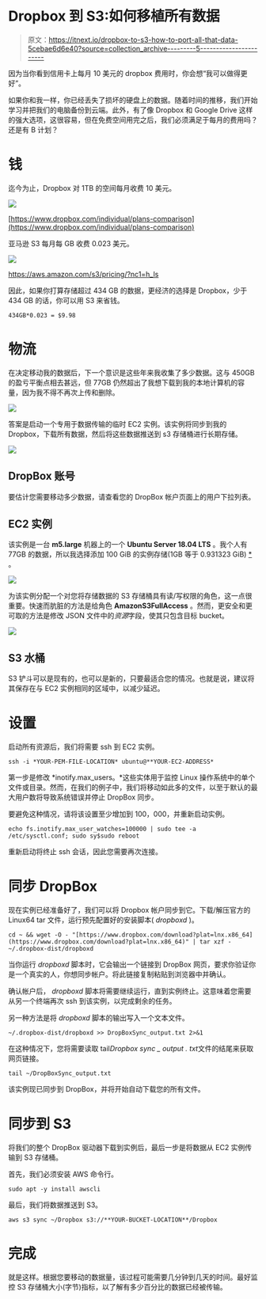 # Dropbox 到 S3:如何移植所有数据

> 原文：<https://itnext.io/dropbox-to-s3-how-to-port-all-that-data-5cebae6d6e40?source=collection_archive---------5----------------------->

因为当你看到信用卡上每月 10 美元的 dropbox 费用时，你会想“我可以做得更好”。

如果你和我一样，你已经丢失了损坏的硬盘上的数据。随着时间的推移，我们开始学习并把我们的电脑备份到云端。此外，有了像 Dropbox 和 Google Drive 这样的强大选项，这很容易，但在免费空间用完之后，我们必须满足于每月的费用吗？还是有 B 计划？

# 钱

迄今为止，Dropbox 对 1TB 的空间每月收费 10 美元。

![](img/8872a5bd98b3f8583dca50cc261f2a99.png)

[https://www.dropbox.com/individual/plans-comparison](https://www.dropbox.com/individual/plans-comparison)

亚马逊 S3 每月每 GB 收费 0.023 美元。

![](img/75f36105d3ba35d886d8e37a660387e4.png)

https://aws.amazon.com/s3/pricing/?nc1=h_ls

因此，如果你打算存储超过 434 GB 的数据，更经济的选择是 Dropbox，少于 434 GB 的话，你可以用 S3 来省钱。

```
434GB*0.023 = $9.98
```

# 物流

在决定移动我的数据后，下一个意识是这些年来我收集了多少数据。这与 450GB 的盈亏平衡点相去甚远，但 77GB 仍然超出了我想下载到我的本地计算机的容量，因为我不得不再次上传和删除。

![](img/4ad8f1b428950ec176e2e55eb750bde9.png)

答案是启动一个专用于数据传输的临时 EC2 实例。该实例将同步到我的 Dropbox，下载所有数据，然后将这些数据推送到 s3 存储桶进行长期存储。

![](img/15bbbb205dd02204d987a2bfa1edad8e.png)

## **DropBox 账号**

要估计您需要移动多少数据，请查看您的 DropBox 帐户页面上的用户下拉列表。

## EC2 实例

该实例是一台 **m5.large** 机器上的一个 **Ubuntu Server 18.04 LTS** 。我个人有 77GB 的数据，所以我选择添加 100 GiB 的实例存储(1GB 等于 0.931323 GiB) [*](https://docs.aws.amazon.com/emr/latest/ManagementGuide/emr-custom-ami-boot-volume-size.html) 。

![](img/2cb1d42e779f2b360cbf2a1547e69c4d.png)

为该实例分配一个对您将存储数据的 S3 存储桶具有读/写权限的角色，这一点很重要。快速而肮脏的方法是给角色 **AmazonS3FullAccess** 。然而，更安全和更可取的方法是修改 JSON 文件中的*资源*字段，使其只包含目标 bucket。

![](img/aebdaa90bd07627bd1ed9967d3083a8f.png)

## S3 水桶

S3 铲斗可以是现有的，也可以是新的，只要最适合您的情况。也就是说，建议将其保存在与 EC2 实例相同的区域中，以减少延迟。

# 设置

启动所有资源后，我们将需要 ssh 到 EC2 实例。

```
ssh -i *YOUR-PEM-FILE-LOCATION* ubuntu@**YOUR-EC2-ADDRESS*
```

第一步是修改 *inotify.max_users。*这些实体用于监控 Linux 操作系统中的单个文件或目录。然而，在我们的例子中，我们将移动如此多的文件，以至于默认的最大用户数将导致系统错误并停止 DropBox 同步。

要避免这种情况，请将该设置至少增加到 100，000，并重新启动实例。

```
echo fs.inotify.max_user_watches=100000 | sudo tee -a /etc/sysctl.conf; sudo sy$sudo reboot
```

重新启动将终止 ssh 会话，因此您需要再次连接。

# 同步 DropBox

现在实例已经准备好了，我们可以将 Dropbox 帐户同步到它。下载/解压官方的 Linux64 tar 文件，运行预先配置好的安装脚本( *dropboxd* )。

```
cd ~ && wget -O - "[https://www.dropbox.com/download?plat=lnx.x86_64](https://www.dropbox.com/download?plat=lnx.x86_64)" | tar xzf -~/.dropbox-dist/dropboxd
```

当你运行 *dropboxd* 脚本时，它会输出一个链接到 DropBox 网页，要求你验证你是一个真实的人，你想同步帐户。将此链接复制粘贴到浏览器中并确认。

确认帐户后， *dropboxd* 脚本将需要继续运行，直到实例终止。这意味着您需要从另一个终端再次 ssh 到该实例，以完成剩余的任务。

另一种方法是将 *dropboxd* 脚本的输出写入一个文本文件。

```
~/.dropbox-dist/dropboxd >> DropBoxSync_output.txt 2>&1
```

在这种情况下，您将需要读取 tail*Dropbox sync _ output . txt*文件的结尾来获取网页链接。

```
tail ~/DropBoxSync_output.txt
```

该实例现已同步到 DropBox，并将开始自动下载您的所有文件。

# 同步到 S3

将我们的整个 DropBox 驱动器下载到实例后，最后一步是将数据从 EC2 实例传输到 S3 存储桶。

首先，我们必须安装 AWS 命令行。

```
sudo apt -y install awscli
```

最后，我们将数据推送到 S3。

```
aws s3 sync ~/Dropbox s3://**YOUR-BUCKET-LOCATION**/Dropbox
```

# 完成

就是这样。根据您要移动的数据量，该过程可能需要几分钟到几天的时间。最好监控 S3 存储桶大小(字节)指标，以了解有多少百分比的数据已经被传输。